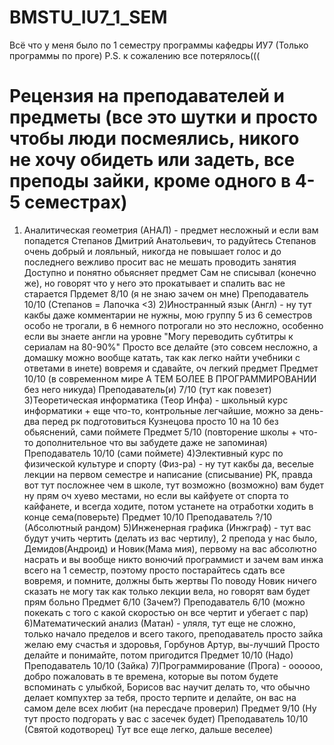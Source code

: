 # BMSTU_IU7_1_SEM
Всё что у меня было по 1 семестру программы кафедры ИУ7
(Только программы по проге)
P.S. к сожалению все потерялось(((
# Рецензия на преподавателей и предметы (все это шутки и просто чтобы люди посмеялись, никого не хочу обидеть или задеть, все преподы зайки, кроме одного в 4-5 семестрах)
1) Аналитическая геометрия (АНАЛ) - предмет несложный и если вам попадется Степанов Дмитрий Анатольевич, то радуйтесь
Степанов очень добрый и лояльный, никогда не повышает голос и до последнего вежливо просит вас не мешать проводить занятия
Доступно и понятно обьясняет предмет
Сам не списывал (конечно же), но говорят что у него это прокатывает и спалить вас не старается
Прдемет 8/10 (я не знаю зачем он мне) Преподаватель 10/10 (Степанов = Лапочка <3)
2)Иностранный язык (Англ) - ну тут какбы даже комментарии не нужны, мою группу 5 из 6 семестров особо не трогали, в 6 немного потрогали но это несложно, особенно если вы знаете англи на уровне "Могу переводить субтитры к сериалам на 80-90%"
Просто все делайте (это совсем несложно, а домашку можно вообще катать, так как легко найти учебники с ответами в инете) вовремя и сдавайте, оч легкий предмет
Предмет 10/10 (в современном мире А ТЕМ БОЛЕЕ В ПРОГРАММИРОВАНИИ без него никуда) Преподаватель(и) 7/10 (тут как повезет)
3)Теоретическая информатика (Теор Инфа) - школьный курс информатики + еще что-то, контрольные легчайшие, можно за день-два перед рк подготовиться 
Кузнецова просто 10 на 10 без обьяснений, сами поймете
Предмет 5/10 (повторение школы + что-то дополнительное что вы забудете даже не запоминая) Преподаватель 10/10 (сами поймете)
4)Элективный курс по физической культуре и спорту (Физ-ра) - ну тут какбы да, веселые лекции на первом семестре и написание (списывание) РК, правда вот тут посложнее чем в школе, тут возможно (возможно) вам будет ну прям оч хуево местами, но если вы кайфуете от спорта то кайфанете, и всегда ходите, потом устанете на отработки ходить в конце сема(поверьте)
Предмет 10/10 Преподаватель ?/10 (Абсолютный рандом)
5)Инженерная графика (Инжграф) - тут вас будут учить чертить (делать из вас чертилу), 2 препода у нас было, Демидов(Андроид) и Новик(Мама мия), первому на вас абсолютно насрать и вы вообще никто вонючий программист и зачем вам инжа всего на 1 семестр, поэтому просто постарайтесь сдать все вовремя, и помните, должны быть жертвы
По поводу Новик ничего сказать не могу так как только лекции вела, но говорят вам будет прям больно
Предмет 6/10 (Зачем?) Преподаватель 6/10 (можно покекать с того с какой скоростью он все чертит и убегает с пар)
6)Математический анализ (Матан) - уляля, тут еще не сложно, только начало пределов и всего такого, преподаватель просто зайка желаю ему счастья и здоровья, Горбунов Артур, вы-лучший
Просто делайте и понимайте, потом пригодится
Предмет 10/10 (Надо) Преподаватель 10/10 (Зайка)
7)Программирование (Прога) - оооооо, добро пожаловать в те времена, которые вы потом будете вспоминать с улыбкой, Борисов вас научит делать то, что обычно делает компухтер за тебя, просто терпите и делайте, он вас на самом деле всех любит (на пересдаче проверил)
Предмет 9/10 (Ну тут просто подгорать у вас с засечек будет) Преподаватель 10/10 (Святой кодотворец)
Тут все еще легко, дальше веселее)
